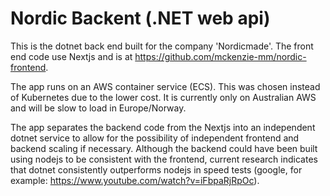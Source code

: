 # Nordic Backent (.NET web api)
This is the dotnet back end built for the company 'Nordicmade'. The front end code use Nextjs and is at https://github.com/mckenzie-mm/nordic-frontend. 

The app runs on an AWS container service (ECS). This was chosen instead of Kubernetes due to the lower cost. It is currently only on Australian AWS and will be slow to load in Europe/Norway. 

The app separates the backend code from the Nextjs into an independent dotnet service to allow for the possibility of independent frontend and backend scaling if necessary. Although the backend could have been built using nodejs to be consistent with the frontend, current research indicates that dotnet consistently outperforms nodejs in speed tests (google, for example: https://www.youtube.com/watch?v=iFbpaRjRpOc).
